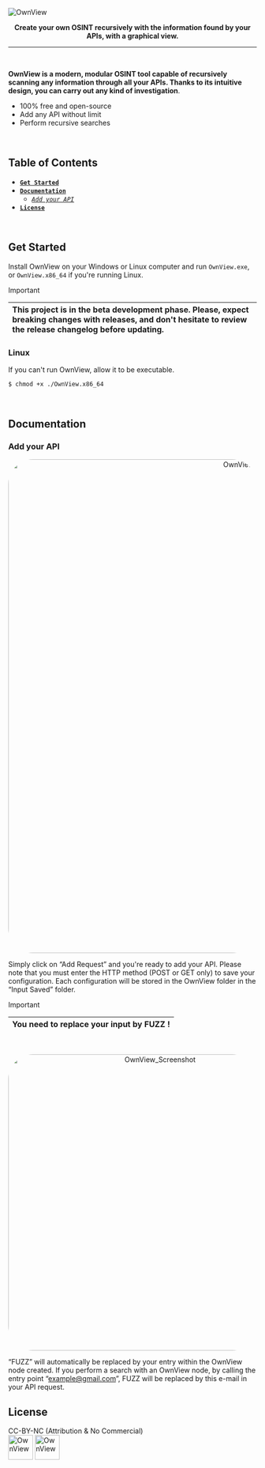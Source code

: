 ![OwnView](https://github.com/user-attachments/assets/90fa18f3-8e37-43b1-b807-9504584f8d56)
<p align="center">
  <b>Create your own OSINT recursively with the information found by your APIs, with a graphical view.</b>
</p>

<hr>

</p>

<br>

**OwnView is a modern, modular OSINT tool capable of recursively scanning any information through all your APIs. Thanks to its intuitive design, you can carry out any kind of investigation**.
- 100% free and open-source
- Add any API without limit
- Perform recursive searches

<br>

## Table of Contents

- [**`Get Started`**](#get-started)
- [**`Documentation`**](#documentation)
  - [_`Add your API`_](#add-your-api)
- [**`License`**](#license)

<br>

## Get Started
Install OwnView on your Windows or Linux computer and run `OwnView.exe`, or `OwnView.x86_64` if you're running Linux.
> [!Important]
> |**This project is in the beta development phase**. Please, expect breaking changes with releases, and don't hesitate to review the release changelog before updating.|
> |:--------------------------------|

### Linux
If you can't run OwnView, allow it to be executable.
```bash
$ chmod +x ./OwnView.x86_64
```

<br>

## Documentation

### Add your API
<p align="center">
 <img src="https://github.com/user-attachments/assets/8aee3d49-ea36-423a-81ce-d1773aacbbff" alt="OwnView_Screenshot" style="border-radius: 50px; width: 1000px; align=center" />
<p align="center">


Simply click on “Add Request” and you're ready to add your API.
Please note that you must enter the HTTP method (POST or GET only) to save your configuration.
Each configuration will be stored in the OwnView folder in the “Input Saved” folder.

> [!Important]
> |You need to replace your input by **FUZZ** !|
> |:--------------------------------|

<br>

<p align="center">
 <img src="https://github.com/user-attachments/assets/e99d4a38-d6be-470e-9a14-da59275d0487" alt="OwnView_Screenshot" style="border-radius: 50px; width: 600px; align=center" />
<p align="center">

“FUZZ” will automatically be replaced by your entry within the OwnView node created.
If you perform a search with an OwnView node, by calling the entry point “example@gmail.com”, FUZZ will be replaced by this e-mail in your API request.

## License

CC-BY-NC (Attribution & No Commercial)
<br>
<img alt="OwnView" title="OwnView" src="https://upload.wikimedia.org/wikipedia/commons/1/11/Cc-by_new_white.svg?uselang=fr" width="50"> <img alt="OwnView" title="OwnView" src="https://upload.wikimedia.org/wikipedia/commons/2/2f/Cc-nc_white.svg?uselang=fr" width="50">
